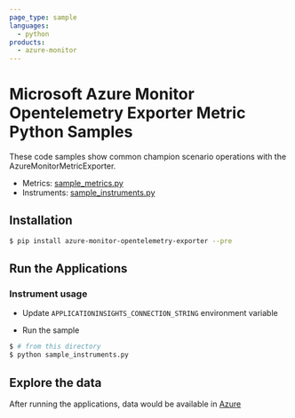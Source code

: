 ```yaml
---
page_type: sample
languages:
  - python
products:
  - azure-monitor
---
```


# Microsoft Azure Monitor Opentelemetry Exporter Metric Python Samples

These code samples show common champion scenario operations with the AzureMonitorMetricExporter.

* Metrics: [sample_metrics.py](https://github.com/Azure/azure-sdk-for-python/blob/main/sdk/monitor/azure-monitor-opentelemetry-exporter/samples/metrics/sample_metrics.py)
* Instruments: [sample_instruments.py](https://github.com/Azure/azure-sdk-for-python/blob/main/sdk/monitor/azure-monitor-opentelemetry-exporter/samples/metrics/sample_instruments.py)


## Installation

```sh
$ pip install azure-monitor-opentelemetry-exporter --pre
```

## Run the Applications

### Instrument usage

* Update `APPLICATIONINSIGHTS_CONNECTION_STRING` environment variable

* Run the sample

```sh
$ # from this directory
$ python sample_instruments.py
```

## Explore the data

After running the applications, data would be available in [Azure](
https://docs.microsoft.com/azure/azure-monitor/app/app-insights-overview#where-do-i-see-my-telemetry)
